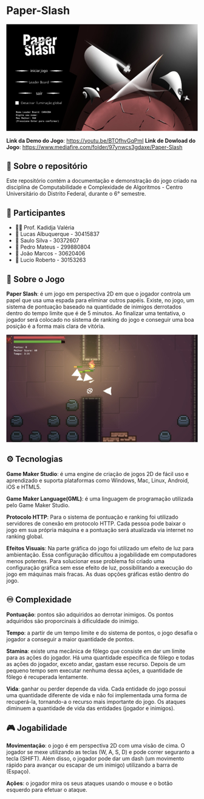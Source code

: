 # Paper-Slash
![Menu do Jogo](Paper-Slash-Menu.jpeg)

**Link da Demo do Jogo**: https://youtu.be/BTOfhvGqPmI
**Link de Dowload do Jogo**: https://www.mediafire.com/folder/97ynwcs3gdaxe/Paper-Slash

## 🍁 Sobre o repositório
Este repositório contém a documentação e demonstração do jogo criado na disciplina de Computabilidade e Complexidade de Algoritmos - Centro Universitário do Distrito Federal, durante o 6° semestre.

## 👥 Participantes
- 👩‍🏫 Prof. Kadidja Valéria
- 👤 Lucas Albuquerque - 30415837
- 👤 Saulo Silva - 30372607
- 👤 Pedro Mateus - 299880804
- 👤 João Marcos - 30620406
- 👤 Lucio Roberto - 30153263

## 📰 Sobre o Jogo
 **Paper Slash**: é um jogo em perspectiva 2D em que o jogador controla um papel que usa uma espada para eliminar outros papéis. Existe, no jogo, um sistema de pontuação baseado na quantidade de inimigos derrotados dentro do tempo limite que é de 5 minutos. Ao finalizar uma tentativa, o jogador será colocado no sistema de ranking do jogo e conseguir uma boa posição é a forma mais clara de vitória.
 
 ![Dentro do Jogo](Game-Image.jpeg)

## ⚙️ Tecnologias
 **Game Maker Studio**: é uma engine de criação de jogos 2D de fácil uso e aprendizado e suporta plataformas como Windows, Mac, Linux, Android, iOS e HTML5.
 
 **Game Maker Language(GML)**: é uma linguagem de programação utilizada pelo Game Maker Studio.

 **Protocolo HTTP**: Para o sistema de pontuação e ranking foi utilizado servidores de conexão em protocolo HTTP. Cada pessoa pode baixar o jogo em sua própria máquina e a pontuação será atualizada via internet no ranking global.

 **Efeitos Visuais**: Na parte gráfica do jogo foi utilizado um efeito de luz para ambientação. Essa configuração dificultou a jogabilidade em computadores menos potentes. Para solucionar esse problema foi criado uma configuração gráfica sem esse efeito de luz, possibilitando a execução do jogo em máquinas mais fracas. As duas opções gráficas estão dentro do jogo.

## ♾️ Complexidade
 **Pontuação**: pontos são adquiridos ao derrotar inimigos. Os pontos adquiridos são proporcinais à dificuldade do inimigo.
 
 **Tempo**: a partir de um tempo limite e do sistema de pontos, o jogo desafia o jogador a conseguir a maior quantidade de pontos.

 **Stamina**: existe uma mecânica de fôlego que consiste em dar um limite para as ações do jogador. Há uma quantidade específica de fôlego e todas as ações do jogador, exceto andar, gastam esse recurso. Depois de um pequeno tempo sem executar nenhuma dessa ações, a quantidade de fôlego é recuperada lentamente.

 **Vida**: ganhar ou perder depende da vida. Cada entidade do jogo possui uma quantidade diferente de vida e não foi implementada uma forma de recuperá-la, tornando-a o recurso mais importante do jogo. Os ataques diminuem a quantidade de vida das entidades (jogador e inimigos).

## 🎮 Jogabilidade
 **Movimentação**: o jogo é em perspectiva 2D com uma visão de cima. O jogador se mexe utilizando as teclas (W, A, S, D) e pode correr seguranto a tecla (SHIFT). Além disso, o jogador pode dar um dash (um movimento rápido para avançar ou escapar de um inimigo) utilizando a barra de (Espaço).
 
 **Ações**: o jogador mira os seus ataques usando o mouse e o botão esquerdo para efetuar o ataque. 
